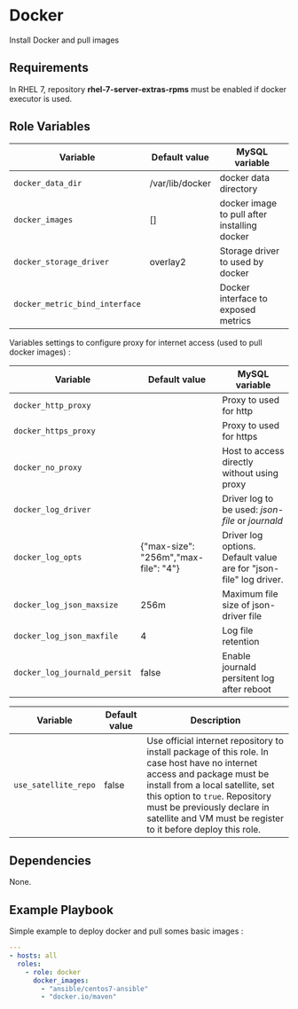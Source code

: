 Docker
=========

Install Docker and pull images

Requirements
------------

In RHEL 7, repository **rhel-7-server-extras-rpms** must be enabled if docker executor is used.

Role Variables
--------------

Variable | Default value | MySQL variable
---------|---------------|--------------
`docker_data_dir` | /var/lib/docker | docker data directory
`docker_images` | [] | docker image to pull after installing docker
`docker_storage_driver` | overlay2 | Storage driver to used by docker
`docker_metric_bind_interface` | | Docker interface to exposed metrics

Variables settings to configure proxy for internet access (used to pull docker images) :

Variable | Default value | MySQL variable
---------|---------------|--------------
`docker_http_proxy` | | Proxy to used for http
`docker_https_proxy` | | Proxy to used for https
`docker_no_proxy` | | Host to access directly without using proxy
`docker_log_driver` |  | Driver log to be used: *json-file* or *journald*
`docker_log_opts` | {"max-size": "256m","max-file": "4"} | Driver log options. Default value are for "json-file" log driver.
`docker_log_json_maxsize` | 256m | Maximum file size of json-driver file
`docker_log_json_maxfile` | 4 | Log file retention
`docker_log_journald_persit` | false | Enable journald persitent log after reboot



Variable | Default value | Description
-------- | ------------- | -----------
`use_satellite_repo` | false | Use official internet repository to install package of this role. In case host have no internet access and package must be install from a local satellite, set this option to `true`. Repository must be previously declare in satellite and VM must be register to it before deploy this role.

Dependencies
------------

None.

Example Playbook
----------------

Simple example to deploy docker and pull somes basic images :

```yaml
---
- hosts: all
  roles:
    - role: docker
      docker_images:
        - "ansible/centos7-ansible"
        - "docker.io/maven"
```
